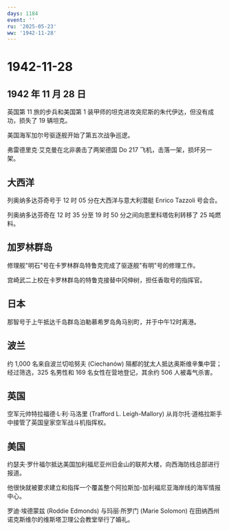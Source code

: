 ```yaml
---
days: 1184
event: ''
ru: '2025-05-23'
ww: '1942-11-28'
---
```


# 1942-11-28

## 1942 年 11 月 28 日

英国第 11 旅的步兵和美国第 1
装甲师的坦克进攻突尼斯的朱代伊达，但没有成功，损失了 19 辆坦克。

美国海军加尔号驱逐舰开始了第五次战争巡逻。

弗雷德里克·艾克曼在北非袭击了两架德国 Do 217
飞机，击落一架，损坏另一架。

## 大西洋

列奥纳多达芬奇号于 12 时 05 分在大西洋与意大利潜艇 Enrico Tazzoli
号会合。

列奥纳多达芬奇在 12 时 35 分至 19 时 50 分之间向恩里科塔佐利转移了 25
吨燃料。

## 加罗林群岛

修理舰"明石"号在卡罗林群岛特鲁克完成了驱逐舰"有明"号的修理工作。

宫崎武二上校在卡罗林群岛的特鲁克接替中冈伸树，担任香取号的指挥官。

## 日本

那智号于上午抵达千岛群岛泊勒慕希罗岛角马别町，并于中午12时离港。

## 波兰

约 1,000 名来自波兰切哈努夫 (Ciechanów)
隔都的犹太人抵达奥斯维辛集中营；经过筛选，325 名男性和 169
名女性在营地登记，其余约 506 人被毒气杀害。

## 英国

空军元帅特拉福德·L·利·马洛里 (Trafford L. Leigh-Mallory)
从肖尔托·道格拉斯手中接管了英国皇家空军战斗机指挥权。

## 美国

约瑟夫·罗什福尔抵达美国加利福尼亚州旧金山的联邦大楼，向西海防线总部进行报道。

他很快就被要求建立和指挥一个覆盖整个阿拉斯加-加利福尼亚海岸线的海军情报中心。

罗迪·埃德蒙兹 (Roddie Edmonds) 与玛丽·所罗门 (Marie Solomon)
在田纳西州诺克斯维尔的维斯塔卫理公会教堂举行了婚礼。
